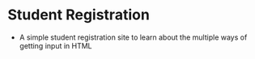 # Student Registration
- A simple student registration site to learn about the multiple ways of getting input in HTML
